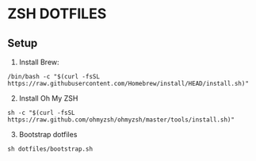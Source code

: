 # ZSH DOTFILES

## Setup

1. Install Brew:

```
/bin/bash -c "$(curl -fsSL https://raw.githubusercontent.com/Homebrew/install/HEAD/install.sh)"
```

2. Install Oh My ZSH

```
sh -c "$(curl -fsSL https://raw.github.com/ohmyzsh/ohmyzsh/master/tools/install.sh)"
```


3. Bootstrap dotfiles

```
sh dotfiles/bootstrap.sh
```



